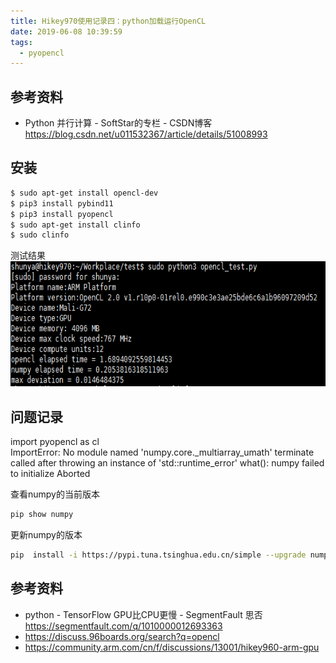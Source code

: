 ```yaml
---
title: Hikey970使用记录四：python加载运行OpenCL
date: 2019-06-08 10:39:59
tags:
  - pyopencl
---
```


## 参考资料


* Python 并行计算 - SoftStar的专栏 - CSDN博客  
https://blog.csdn.net/u011532367/article/details/51008993


## 安装
``` bash
$ sudo apt-get install opencl-dev
$ pip3 install pybind11
$ pip3 install pyopencl
$ sudo apt-get install clinfo
$ sudo clinfo
```
测试结果
<img src="Hikey970使用记录四：python加载运行OpenCL\001.png" witdh=400 height=200>


## 问题记录
import pyopencl as cl  
ImportError: No module named 'numpy.core._multiarray_umath'
terminate called after throwing an instance of 'std::runtime_error'
  what():  numpy failed to initialize
Aborted

查看numpy的当前版本
``` bash
pip show numpy
```
更新numpy的版本
``` bash
pip  install -i https://pypi.tuna.tsinghua.edu.cn/simple --upgrade numpy
```

## 参考资料
* python - TensorFlow GPU比CPU更慢 - SegmentFault 思否  
https://segmentfault.com/q/1010000012693363
* https://discuss.96boards.org/search?q=opencl
* https://community.arm.com/cn/f/discussions/13001/hikey960-arm-gpu
